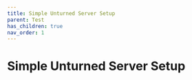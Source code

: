 ```yaml
---
title: Simple Unturned Server Setup
parent: Test
has_children: true
nav_order: 1
---
```


# Simple Unturned Server Setup
